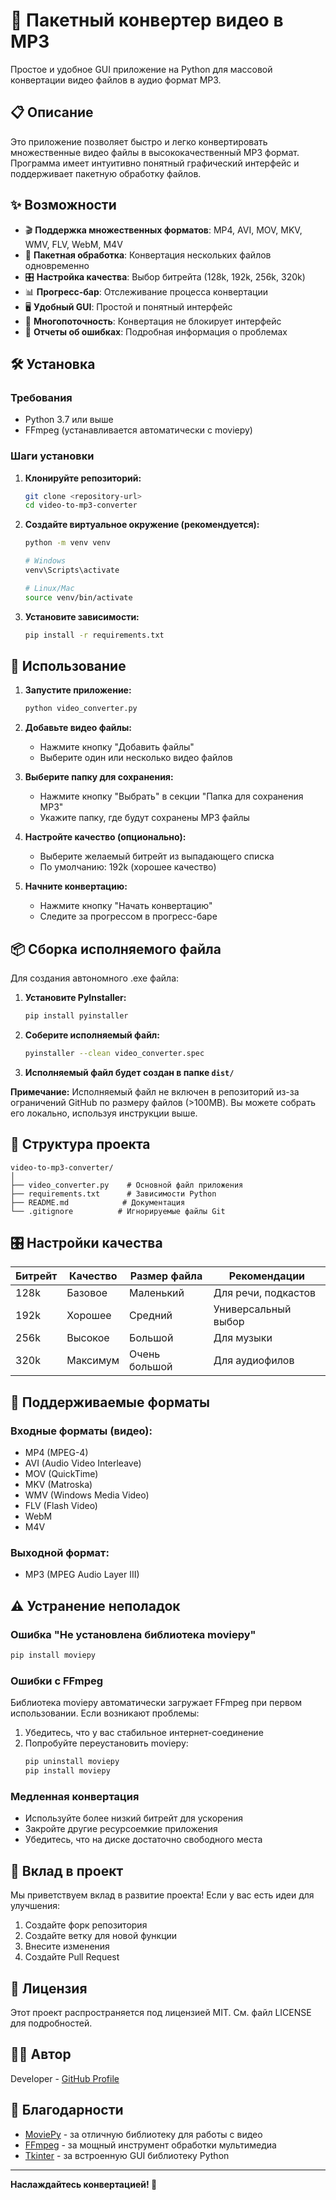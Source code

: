 # 🎵 Пакетный конвертер видео в MP3

Простое и удобное GUI приложение на Python для массовой конвертации видео файлов в аудио формат MP3.

## 📋 Описание

Это приложение позволяет быстро и легко конвертировать множественные видео файлы в высококачественный MP3 формат. Программа имеет интуитивно понятный графический интерфейс и поддерживает пакетную обработку файлов.

## ✨ Возможности

- 🎬 **Поддержка множественных форматов**: MP4, AVI, MOV, MKV, WMV, FLV, WebM, M4V
- 📁 **Пакетная обработка**: Конвертация нескольких файлов одновременно
- 🎛️ **Настройка качества**: Выбор битрейта (128k, 192k, 256k, 320k)
- 📊 **Прогресс-бар**: Отслеживание процесса конвертации
- 🖥️ **Удобный GUI**: Простой и понятный интерфейс
- 🚀 **Многопоточность**: Конвертация не блокирует интерфейс
- 📝 **Отчеты об ошибках**: Подробная информация о проблемах

## 🛠️ Установка

### Требования

- Python 3.7 или выше
- FFmpeg (устанавливается автоматически с moviepy)

### Шаги установки

1. **Клонируйте репозиторий:**
   ```bash
   git clone <repository-url>
   cd video-to-mp3-converter
   ```

2. **Создайте виртуальное окружение (рекомендуется):**
   ```bash
   python -m venv venv
   
   # Windows
   venv\Scripts\activate
   
   # Linux/Mac
   source venv/bin/activate
   ```

3. **Установите зависимости:**
   ```bash
   pip install -r requirements.txt
   ```

## 🚀 Использование

1. **Запустите приложение:**
   ```bash
   python video_converter.py
   ```

2. **Добавьте видео файлы:**
   - Нажмите кнопку "Добавить файлы"
   - Выберите один или несколько видео файлов

3. **Выберите папку для сохранения:**
   - Нажмите кнопку "Выбрать" в секции "Папка для сохранения MP3"
   - Укажите папку, где будут сохранены MP3 файлы

4. **Настройте качество (опционально):**
   - Выберите желаемый битрейт из выпадающего списка
   - По умолчанию: 192k (хорошее качество)

5. **Начните конвертацию:**
   - Нажмите кнопку "Начать конвертацию"
   - Следите за прогрессом в прогресс-баре

## 📦 Сборка исполняемого файла

Для создания автономного .exe файла:

1. **Установите PyInstaller:**
   ```bash
   pip install pyinstaller
   ```

2. **Соберите исполняемый файл:**
   ```bash
   pyinstaller --clean video_converter.spec
   ```

3. **Исполняемый файл будет создан в папке `dist/`**

**Примечание:** Исполняемый файл не включен в репозиторий из-за ограничений GitHub по размеру файлов (>100MB). Вы можете собрать его локально, используя инструкции выше.

## 📁 Структура проекта

```
video-to-mp3-converter/
│
├── video_converter.py    # Основной файл приложения
├── requirements.txt      # Зависимости Python
├── README.md            # Документация
└── .gitignore          # Игнорируемые файлы Git
```

## 🎛️ Настройки качества

| Битрейт | Качество | Размер файла | Рекомендации |
|---------|----------|--------------|-------------|
| 128k    | Базовое  | Маленький    | Для речи, подкастов |
| 192k    | Хорошее  | Средний      | Универсальный выбор |
| 256k    | Высокое  | Большой      | Для музыки |
| 320k    | Максимум | Очень большой| Для аудиофилов |

## 🔧 Поддерживаемые форматы

### Входные форматы (видео):
- MP4 (MPEG-4)
- AVI (Audio Video Interleave)
- MOV (QuickTime)
- MKV (Matroska)
- WMV (Windows Media Video)
- FLV (Flash Video)
- WebM
- M4V

### Выходной формат:
- MP3 (MPEG Audio Layer III)

## ⚠️ Устранение неполадок

### Ошибка "Не установлена библиотека moviepy"
```bash
pip install moviepy
```

### Ошибки с FFmpeg
Библиотека moviepy автоматически загружает FFmpeg при первом использовании. Если возникают проблемы:

1. Убедитесь, что у вас стабильное интернет-соединение
2. Попробуйте переустановить moviepy:
   ```bash
   pip uninstall moviepy
   pip install moviepy
   ```

### Медленная конвертация
- Используйте более низкий битрейт для ускорения
- Закройте другие ресурсоемкие приложения
- Убедитесь, что на диске достаточно свободного места

## 🤝 Вклад в проект

Мы приветствуем вклад в развитие проекта! Если у вас есть идеи для улучшения:

1. Создайте форк репозитория
2. Создайте ветку для новой функции
3. Внесите изменения
4. Создайте Pull Request

## 📄 Лицензия

Этот проект распространяется под лицензией MIT. См. файл LICENSE для подробностей.

## 👨‍💻 Автор

Developer - [GitHub Profile](https://github.com/basicdimon)

## 🙏 Благодарности

- [MoviePy](https://zulko.github.io/moviepy/) - за отличную библиотеку для работы с видео
- [FFmpeg](https://ffmpeg.org/) - за мощный инструмент обработки мультимедиа
- [Tkinter](https://docs.python.org/3/library/tkinter.html) - за встроенную GUI библиотеку Python

---

**Наслаждайтесь конвертацией! 🎵**